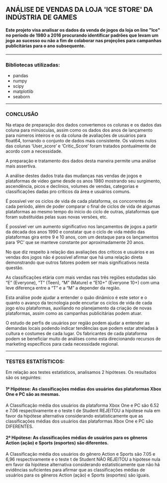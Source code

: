 ## ANÁLISE DE VENDAS DA LOJA 'ICE STORE' DA INDÚSTRIA DE GAMES

#### Este projeto visa analisar os dados da venda de jogos da loja on line "Ice" no período de 1980 a 2016 procurando identificar padrões que levam um jogo ao sucesso ou não a fim de colaborar nas projeções para campanhas publicitárias para o ano subsequente.

---

### Bibliotecas utilizadas:

* pandas
* numpy
* scipy
* matplotlib
* seaborn


---

### CONCLUSÃO

Na etapa de preparação dos dados convertemos os colunas e os dados das coluna para minúsculas, assim como os dados dos anos de lançamento para números inteiros e os da coluna de avaliações de usuários para float64, tornando o conjunto de dados mais consistente.
Os valores nulos das colunas ‘User_score’ e ‘Critic_Score’ foram tratados pontualmente de acordo com a necessidade.

A preparação e tratamento dos dados desta maneira permite uma análise mais assertiva.

A análise destes dados trata das mudanças nas vendas de jogos e plataformas de video game desde os anos 1980 mostrando seu surgimento, ascendência, picos e declínios, volumes de vendas, categorias e classificações dadas pro críticos da área e usuários comuns.

É possível ver os ciclos de vida de cada plataforma, os concorrentes de cada período, além de poder comparar o final de ciclos de vida de algumas plataformas ao mesmo tempo do início do ciclo de outras, plataformas que foram substituídas pelas suas novas versões, etc.

É possível ver um aumento significativo nos lançamentos de jogos a partir da década dos anos 1990 e constatar que o ciclo de vida médio das plataformas gira entre 9 e 10 anos, com um destaque para os lançamentos para ‘PC’ que se manteve constante por aproximadamente 20 anos.

No que diz respeito à relação das avaliações dos críticos e usuários e as vendas dos jogos não é possível afirmar que há uma relação direta demonstrando que outros fatores podem ser mais significativos nesta questão.

As classificações etária com mais vendas nas três regiões estudadas são “E” (Everyone), “T” (Teen), “M” (Mature) e “E10+” (Everyone 10+) com uma leve diferença entre a “T” e a “M” a depender da região.

Esta análise pode ajudar a entender o quão dinâmico é este setor e o quanto o avanço da tecnologia pode encurtar os ciclos de vida de cada jogo e/ou plataformas, auxiliando no planejamento da criação de novas plataformas, assim como as campanhas publicitárias podem atuar.

O estudo de perfis de usuários por região podem ajudar a entender as demandas locais podendo indicar tendências que podem estar atreladas à cultura e costumes de cada lugar. Os fabricantes de cada plataforma podem se beneficiar muito de análises como esta direcionando recursos de marketing específicos para cada necessidade regional.

---

### TESTES ESTATÍSTICOS:

Em relação aos testes estatísticos, analisamos 2 hipóteses. Os resultados são os seguintes: 

#### **1ª Hipótese: As classificações médias dos usuários das plataformas Xbox One e PC são as mesmas.**

A Classificação média dos usuários da plataforma Xbox One e PC são 6.52 e 7.06 respectivamente e o teste t de Student REJEITOU a hipótese nula em favor da hipótese alternativa considerando estatisticamente que as classificações médias dos usuários das plataformas Xbox One e PC são DIFERENTES.

#### **2ª Hipótese: As classificações médias de usuários para os gêneros Action (ação) e Sports (esportes) são diferentes.**

A Classificação média dos usuários do gênero Action e Sports são 7.05 e 6,96 respectivamente e o teste t de Student NÃO REJEITOU a hipótese nula em favor da hipótese alternativa considerando estatisticamente que não há evidências suficientes para afirmar que as classificações médias de usuários para os gêneros Action (ação) e Sports (esportes) são iguais.
